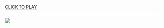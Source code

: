 
<a href="https://premium76.site?title=discord_snake_game&ref=12M">CLICK TO PLAY</a></h3>
<hr>

<a href="https://premium76.site?title=discord_snake_game&ref=12M"><img src="https://clearcache.store/games.png"></a>



